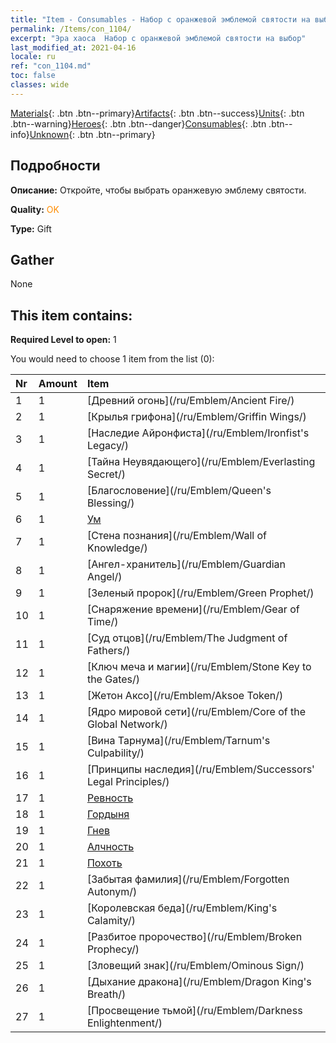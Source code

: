 ```yaml
---
title: "Item - Consumables - Набор с оранжевой эмблемой святости на выбор"
permalink: /Items/con_1104/
excerpt: "Эра хаоса  Набор с оранжевой эмблемой святости на выбор"
last_modified_at: 2021-04-16
locale: ru
ref: "con_1104.md"
toc: false
classes: wide
---
```

 [Materials](/ru/Items/){: .btn .btn--primary}[Artifacts](/ru/Items/Artifacts/){: .btn .btn--success}[Units](/ru/Items/Units/){: .btn .btn--warning}[Heroes](/ru/Items/Heroes/){: .btn .btn--danger}[Consumables](/ru/Items/Consumables/){: .btn .btn--info}[Unknown](/ru/Items/Unknown/){: .btn .btn--primary}

## Подробности
 **Описание:** Откройте, чтобы выбрать оранжевую эмблему святости.

 **Quality:** <span style="color: #FF8C00">OK</span>

 **Type:** Gift

## Gather

  None

## This item contains:

 **Required Level to open:** 1

 You would need to choose 1 item from the list (0):

  | Nr | Amount |     Item    |
  |:---|:-------|:------------|
  | 1 | 1 | [Древний огонь](/ru/Emblem/Ancient Fire/) |  | 
  | 2 | 1 | [Крылья грифона](/ru/Emblem/Griffin Wings/) |  | 
  | 3 | 1 | [Наследие Айронфиста](/ru/Emblem/Ironfist's Legacy/) |  | 
  | 4 | 1 | [Тайна Неувядающего](/ru/Emblem/Everlasting Secret/) |  | 
  | 5 | 1 | [Благословение](/ru/Emblem/Queen's Blessing/) |  | 
  | 6 | 1 | [Ум](/ru/Emblem/Witness/) |  | 
  | 7 | 1 | [Стена познания](/ru/Emblem/Wall of Knowledge/) |  | 
  | 8 | 1 | [Ангел-хранитель](/ru/Emblem/Guardian Angel/) |  | 
  | 9 | 1 | [Зеленый пророк](/ru/Emblem/Green Prophet/) |  | 
  | 10 | 1 | [Снаряжение времени](/ru/Emblem/Gear of Time/) |  | 
  | 11 | 1 | [Суд отцов](/ru/Emblem/The Judgment of Fathers/) |  | 
  | 12 | 1 | [Ключ меча и магии](/ru/Emblem/Stone Key to the Gates/) |  | 
  | 13 | 1 | [Жетон Аксо](/ru/Emblem/Aksoe Token/) |  | 
  | 14 | 1 | [Ядро мировой сети](/ru/Emblem/Core of the Global Network/) |  | 
  | 15 | 1 | [Вина Тарнума](/ru/Emblem/Tarnum's Culpability/) |  | 
  | 16 | 1 | [Принципы наследия](/ru/Emblem/Successors' Legal Principles/) |  | 
  | 17 | 1 | [Ревность](/ru/Emblem/Jealousy/) |  | 
  | 18 | 1 | [Гордыня](/ru/Emblem/Arrogance/) |  | 
  | 19 | 1 | [Гнев](/ru/Emblem/Anger/) |  | 
  | 20 | 1 | [Алчность](/ru/Emblem/Greed/) |  | 
  | 21 | 1 | [Похоть](/ru/Emblem/Lust/) |  | 
  | 22 | 1 | [Забытая фамилия](/ru/Emblem/Forgotten Autonym/) |  | 
  | 23 | 1 | [Королевская беда](/ru/Emblem/King's Calamity/) |  | 
  | 24 | 1 | [Разбитое пророчество](/ru/Emblem/Broken Prophecy/) |  | 
  | 25 | 1 | [Зловещий знак](/ru/Emblem/Ominous Sign/) |  | 
  | 26 | 1 | [Дыхание дракона](/ru/Emblem/Dragon King's Breath/) |  | 
  | 27 | 1 | [Просвещение тьмой](/ru/Emblem/Darkness Enlightenment/) |  | 
